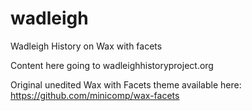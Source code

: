 # wadleigh

Wadleigh History on Wax with facets 

Content here going to wadleighhistoryproject.org 

Original unedited Wax with Facets theme available here: https://github.com/minicomp/wax-facets
